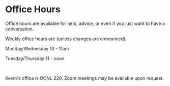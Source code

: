 # Office Hours

Office hours are available for help, advice, or even if you just want to have a conversation.

Weekly office hours are (unless changes are announced):

Monday/Wednesday 10 - 11am

Tuesday/Thursday 11 - noon

&nbsp;

Kevin's office is OCNL 220. Zoom meetings may be available upon request.
